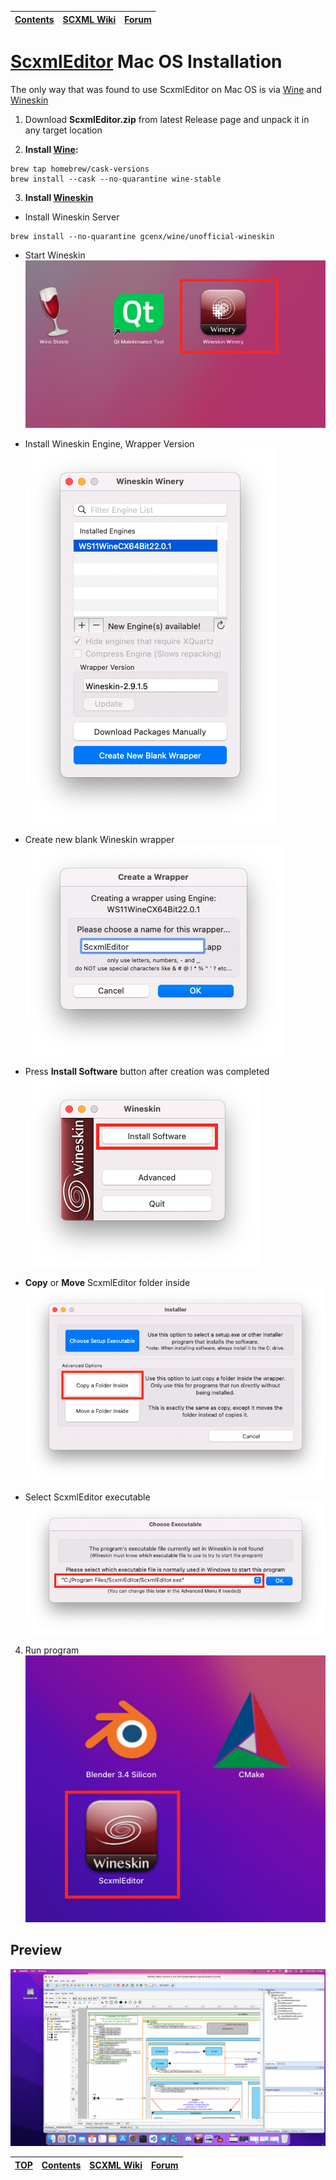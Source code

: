 <a name="top-anchor"/>

| [Contents](../README.md#table-of-contents) | [SCXML Wiki](https://alexzhornyak.github.io/SCXML-tutorial/) | [Forum](https://github.com/alexzhornyak/ScxmlEditor-Tutorial/discussions) |
|---|---|---|

# [ScxmlEditor](../README.md) Mac OS Installation
The only way that was found to use ScxmlEditor on Mac OS is via [Wine](https://www.winehq.org/) and [Wineskin](https://github.com/Gcenx/WineskinServer)

1. Download **ScxmlEditor.zip** from latest Release page and unpack it in any target location

2. **Install [Wine](https://www.winehq.org/):**
```batch
brew tap homebrew/cask-versions
brew install --cask --no-quarantine wine-stable
```

3. **Install [Wineskin](https://github.com/Gcenx/WineskinServer)**
- Install Wineskin Server
```batch
brew install --no-quarantine gcenx/wine/unofficial-wineskin
```
- Start Wineskin
![wineskin_start](../Images/MacOs_Wineskin.png)

- Install Wineskin Engine, Wrapper Version
![wineskin_start](../Images/MacOs_Wineskin_2.png)

- Create new blank Wineskin wrapper
![wineskin_wrapper](../Images/MacOs_wineskin_wrapper.png)

- Press **Install Software** button after creation was completed
![wineskin_advanced](../Images/MacOs_wineskin_adv.png)

- **Copy** or **Move** ScxmlEditor folder inside
![wineskin_copy](../Images/MacOs_wineskin_copy.png)

- Select ScxmlEditor executable
![wineskin_exe](../Images/MacOs_wineskin_exe.png)

4. Run program
![macos_run](../Images/MacOs_wineskin_run.png)

## Preview
![macos_app_preview](../Images/MacOs_preview.png)

| [TOP](#top-anchor) | [Contents](../README.md#table-of-contents) | [SCXML Wiki](https://alexzhornyak.github.io/SCXML-tutorial/) | [Forum](https://github.com/alexzhornyak/ScxmlEditor-Tutorial/discussions) |
|---|---|---|---|